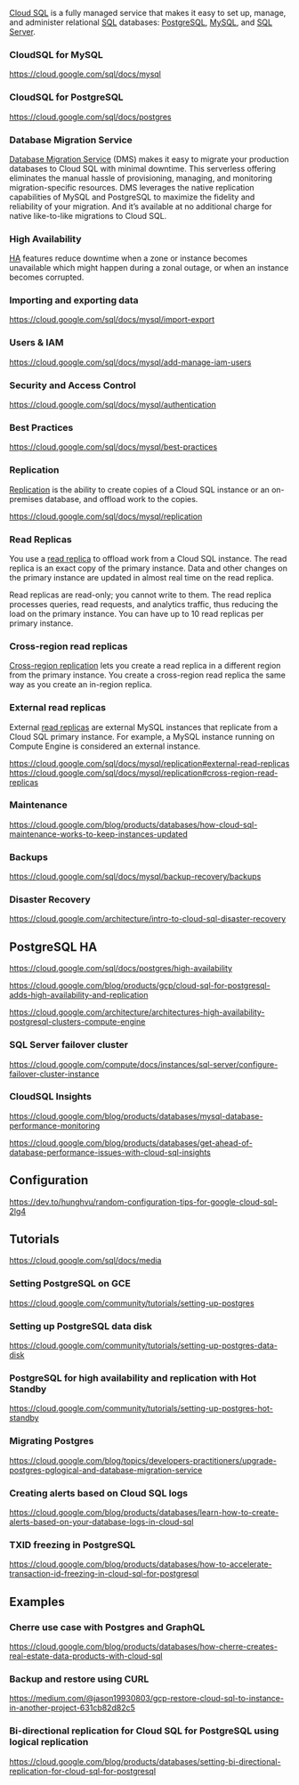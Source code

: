 [Cloud SQL](https://cloud.google.com/sql ) is a fully managed service that makes it easy to set up, manage, and administer relational [SQL](SQL) databases: [PostgreSQL](  https://www.postgresql.org/ ), [MySQL](  https://www.mysql.com/  ), and [SQL Server](   https://wikipedia.org/wiki/Microsoft_SQL_Server ).


### CloudSQL for MySQL

https://cloud.google.com/sql/docs/mysql

### CloudSQL for PostgreSQL

https://cloud.google.com/sql/docs/postgres

### Database Migration Service

[Database Migration Service](https://cloud.google.com/database-migration
) (DMS) makes it easy to migrate your production databases to Cloud SQL with minimal downtime. This serverless offering eliminates the manual hassle of provisioning, managing, and monitoring migration-specific resources. DMS leverages the native replication capabilities of MySQL and PostgreSQL to maximize the fidelity and reliability of your migration. And it’s available at no additional charge for native like-to-like migrations to Cloud SQL.



### High Availability

[HA](https://cloud.google.com/sql/docs/mysql/high-availability
) features reduce downtime when a zone or instance becomes unavailable which might happen during a zonal outage, or when an instance becomes corrupted.


### Importing and exporting data


https://cloud.google.com/sql/docs/mysql/import-export

### Users & IAM

https://cloud.google.com/sql/docs/mysql/add-manage-iam-users

### Security and Access Control

https://cloud.google.com/sql/docs/mysql/authentication

### Best Practices

https://cloud.google.com/sql/docs/mysql/best-practices

### Replication

[Replication]( https://cloud.google.com/sql/docs/sqlserver/replication?hl=en   ) is the ability to create copies of a Cloud SQL instance or an on-premises database, and offload work to the copies.



https://cloud.google.com/sql/docs/mysql/replication

### Read Replicas

You use a [read replica](  https://cloud.google.com/sql/docs/mysql/replication/create-replica ) to offload work from a Cloud SQL instance. The read replica is an exact copy of the primary instance. Data and other changes on the primary instance are updated in almost real time on the read replica.

Read replicas are read-only; you cannot write to them. The read replica processes queries, read requests, and analytics traffic, thus reducing the load on the primary instance. You can have up to 10 read replicas per primary instance.

### Cross-region read replicas


[Cross-region replication](   https://cloud.google.com/sql/docs/mysql/replication#cross-region-read-replicas ) lets you create a read replica in a different region from the primary instance. You create a cross-region read replica the same way as you create an in-region replica.



### External read replicas

External [read replicas](https://cloud.google.com/sql/docs/mysql/replication#read-replicas) are external MySQL instances that replicate from a Cloud SQL primary instance. For example, a MySQL instance running on Compute Engine is considered an external instance.

https://cloud.google.com/sql/docs/mysql/replication#external-read-replicas
https://cloud.google.com/sql/docs/mysql/replication#cross-region-read-replicas





### Maintenance

https://cloud.google.com/blog/products/databases/how-cloud-sql-maintenance-works-to-keep-instances-updated

### Backups


https://cloud.google.com/sql/docs/mysql/backup-recovery/backups

### Disaster Recovery

https://cloud.google.com/architecture/intro-to-cloud-sql-disaster-recovery

## PostgreSQL HA

https://cloud.google.com/sql/docs/postgres/high-availability

https://cloud.google.com/blog/products/gcp/cloud-sql-for-postgresql-adds-high-availability-and-replication

https://cloud.google.com/architecture/architectures-high-availability-postgresql-clusters-compute-engine


### SQL Server failover cluster

https://cloud.google.com/compute/docs/instances/sql-server/configure-failover-cluster-instance

### CloudSQL Insights

https://cloud.google.com/blog/products/databases/mysql-database-performance-monitoring

https://cloud.google.com/blog/products/databases/get-ahead-of-database-performance-issues-with-cloud-sql-insights

## Configuration

https://dev.to/hunghvu/random-configuration-tips-for-google-cloud-sql-2lg4

## Tutorials

https://cloud.google.com/sql/docs/media

### Setting PostgreSQL on GCE

https://cloud.google.com/community/tutorials/setting-up-postgres

### Setting up PostgreSQL data disk

https://cloud.google.com/community/tutorials/setting-up-postgres-data-disk

### PostgreSQL for high availability and replication with Hot Standby

https://cloud.google.com/community/tutorials/setting-up-postgres-hot-standby


### Migrating Postgres 

https://cloud.google.com/blog/topics/developers-practitioners/upgrade-postgres-pglogical-and-database-migration-service

### Creating alerts based on Cloud SQL logs

https://cloud.google.com/blog/products/databases/learn-how-to-create-alerts-based-on-your-database-logs-in-cloud-sql


### TXID freezing in PostgreSQL

https://cloud.google.com/blog/products/databases/how-to-accelerate-transaction-id-freezing-in-cloud-sql-for-postgresql

## Examples

### Cherre use case with Postgres and GraphQL

https://cloud.google.com/blog/products/databases/how-cherre-creates-real-estate-data-products-with-cloud-sql

### Backup and restore using CURL

https://medium.com/@jason19930803/gcp-restore-cloud-sql-to-instance-in-another-project-631cb82d82c5

### Bi-directional replication for Cloud SQL for PostgreSQL using logical replication
https://cloud.google.com/blog/products/databases/setting-bi-directional-replication-for-cloud-sql-for-postgresql

